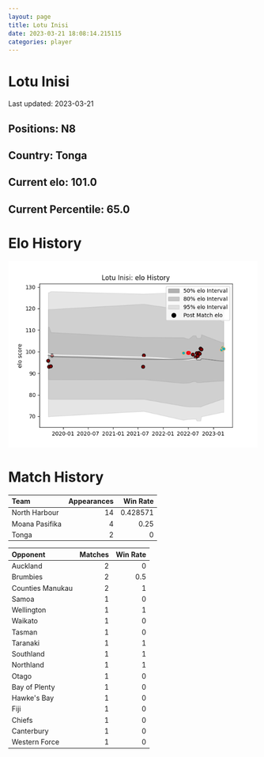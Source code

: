 ```yaml
---  
layout: page  
title: Lotu Inisi  
date: 2023-03-21 18:08:14.215115  
categories: player  
---
```

# Lotu Inisi


Last updated: 2023-03-21
## Positions: N8

## Country: Tonga

## Current elo: 101.0

## Current Percentile: 65.0

# Elo History


![elo history](history_LotuInisi.png)
# Match History


| Team           |   Appearances |   Win Rate |
|:---------------|--------------:|-----------:|
| North Harbour  |            14 |   0.428571 |
| Moana Pasifika |             4 |   0.25     |
| Tonga          |             2 |   0        |

| Opponent         |   Matches |   Win Rate |
|:-----------------|----------:|-----------:|
| Auckland         |         2 |        0   |
| Brumbies         |         2 |        0.5 |
| Counties Manukau |         2 |        1   |
| Samoa            |         1 |        0   |
| Wellington       |         1 |        1   |
| Waikato          |         1 |        0   |
| Tasman           |         1 |        0   |
| Taranaki         |         1 |        1   |
| Southland        |         1 |        1   |
| Northland        |         1 |        1   |
| Otago            |         1 |        0   |
| Bay of Plenty    |         1 |        0   |
| Hawke's Bay      |         1 |        0   |
| Fiji             |         1 |        0   |
| Chiefs           |         1 |        0   |
| Canterbury       |         1 |        0   |
| Western Force    |         1 |        0   |